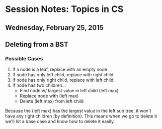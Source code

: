 # Session Notes: Topics in CS
## Wednesday, February 25, 2015

## Deleting from a BST

### Possible Cases

1. If a node is a leaf, replace with an empty node
2. If node has only left child, replace with right child
3. If node has only right child, replace with left child
4. If node has two children...
     - Find node w/ largest value in left child (left max)
     - Replace node with (left max)
     - Delete (left max) from left child

 Because the (left max) has the largest value in the left sub tree,
 it won't have any right children (by definition).  This means when
 we go to delete it we'll hit a base case and know how to delete it
 easily.
